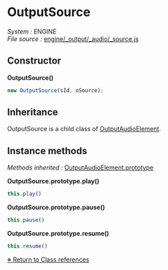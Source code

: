 # OutputSource
_System :_ ENGINE  
_File source :_ [engine/_output/_audio/_source.js](https://github.com/de-sign/DBZ-Versus/blob/master/src/assets/js/engine/_output/_audio/_source.js)

## Constructor
**OutputSource()**
```javascript
new OutputSource(sId, oSource);
```
## Inheritance
OutputSource is a child class of [OutputAudioElement](OutputAudioElement.md).

## Instance methods
_Methods inherited :_ [OutputAudioElement.prototype](OutputAudioElement.md#instance-methods) 

**OutputSource.prototype.play()**
```javascript
this.play()
```
**OutputSource.prototype.pause()**
```javascript
this.pause()
```
**OutputSource.prototype.resume()**
```javascript
this.resume()
```

<link rel="stylesheet" href="../_doc.css" />

[&#8251; Return to Class references](References.md)
